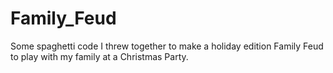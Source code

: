 # Family_Feud

Some spaghetti code I threw together to make a holiday edition Family Feud to play with my family at a Christmas Party.
